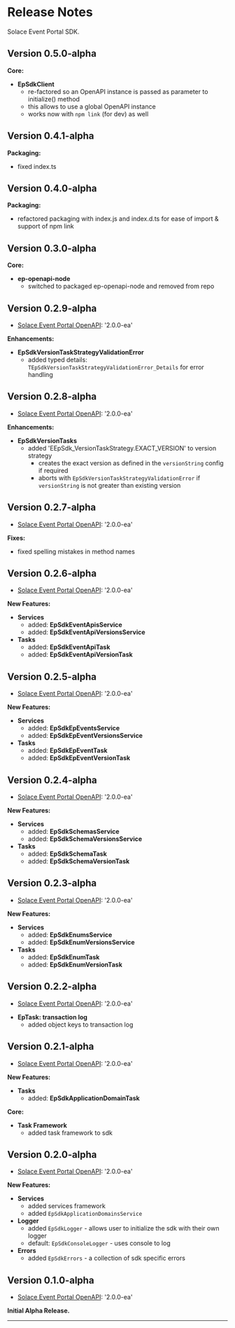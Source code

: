 # Release Notes

Solace Event Portal SDK.

## Version 0.5.0-alpha

**Core:**
- **EpSdkClient**
  - re-factored so an OpenAPI instance is passed as parameter to initialize() method
  - this allows to use a global OpenAPI instance
  - works now with `npm link` (for dev) as well


## Version 0.4.1-alpha

**Packaging:**
- fixed index.ts

## Version 0.4.0-alpha

**Packaging:**
- refactored packaging with index.js and index.d.ts for ease of import & support of npm link

## Version 0.3.0-alpha

**Core:**
- **ep-openapi-node**
  - switched to packaged ep-openapi-node and removed from repo

## Version 0.2.9-alpha
  * [Solace Event Portal OpenAPI](https://github.com/solace-iot-team/ep-sdk/blob/main/resources/sep-openapi-spec.2.0.0-ea.json): '2.0.0-ea'

**Enhancements:**
- **EpSdkVersionTaskStrategyValidationError**
  - added typed details: `TEpSdkVersionTaskStrategyValidationError_Details` for error handling


## Version 0.2.8-alpha
  * [Solace Event Portal OpenAPI](https://github.com/solace-iot-team/ep-sdk/blob/main/resources/sep-openapi-spec.2.0.0-ea.json): '2.0.0-ea'

**Enhancements:**
- **EpSdkVersionTasks**
  - added 'EEpSdk_VersionTaskStrategy.EXACT_VERSION' to version strategy
    - creates the exact version as defined in the `versionString` config if required
    - aborts with `EpSdkVersionTaskStrategyValidationError` if `versionString` is not greater than existing version

## Version 0.2.7-alpha
  * [Solace Event Portal OpenAPI](https://github.com/solace-iot-team/ep-sdk/blob/main/resources/sep-openapi-spec.2.0.0-ea.json): '2.0.0-ea'

**Fixes:**
- fixed spelling mistakes in method names

## Version 0.2.6-alpha
  * [Solace Event Portal OpenAPI](https://github.com/solace-iot-team/ep-sdk/blob/main/resources/sep-openapi-spec.2.0.0-ea.json): '2.0.0-ea'

**New Features:**
- **Services**
  - added: **EpSdkEventApisService**
  - added: **EpSdkEventApiVersionsService**
- **Tasks**
  - added: **EpSdkEventApiTask**
  - added: **EpSdkEventApiVersionTask**

## Version 0.2.5-alpha
  * [Solace Event Portal OpenAPI](https://github.com/solace-iot-team/ep-sdk/blob/main/resources/sep-openapi-spec.2.0.0-ea.json): '2.0.0-ea'

**New Features:**
- **Services**
  - added: **EpSdkEpEventsService**
  - added: **EpSdkEpEventVersionsService**
- **Tasks**
  - added: **EpSdkEpEventTask**
  - added: **EpSdkEpEventVersionTask**


## Version 0.2.4-alpha
  * [Solace Event Portal OpenAPI](https://github.com/solace-iot-team/ep-sdk/blob/main/resources/sep-openapi-spec.2.0.0-ea.json): '2.0.0-ea'

**New Features:**
- **Services**
  - added: **EpSdkSchemasService**
  - added: **EpSdkSchemaVersionsService**
- **Tasks**
  - added: **EpSdkSchemaTask**
  - added: **EpSdkSchemaVersionTask**

## Version 0.2.3-alpha
  * [Solace Event Portal OpenAPI](https://github.com/solace-iot-team/ep-sdk/blob/main/resources/sep-openapi-spec.2.0.0-ea.json): '2.0.0-ea'

**New Features:**
- **Services**
  - added: **EpSdkEnumsService**
  - added: **EpSdkEnumVersionsService**
- **Tasks**
  - added: **EpSdkEnumTask**
  - added: **EpSdkEnumVersionTask**

## Version 0.2.2-alpha
  * [Solace Event Portal OpenAPI](https://github.com/solace-iot-team/ep-sdk/blob/main/resources/sep-openapi-spec.2.0.0-ea.json): '2.0.0-ea'

- **EpTask: transaction log**
  - added object keys to transaction log

## Version 0.2.1-alpha
  * [Solace Event Portal OpenAPI](https://github.com/solace-iot-team/ep-sdk/blob/main/resources/sep-openapi-spec.2.0.0-ea.json): '2.0.0-ea'

**New Features:**
- **Tasks**
  - added: **EpSdkApplicationDomainTask**

**Core:**
- **Task Framework**
  - added task framework to sdk


## Version 0.2.0-alpha
  * [Solace Event Portal OpenAPI](https://github.com/solace-iot-team/ep-sdk/blob/main/resources/sep-openapi-spec.2.0.0-ea.json): '2.0.0-ea'

**New Features:**
- **Services**
  - added services framework
  - added `EpSdkApplicationDomainsService`
- **Logger**
  - added `EpSdkLogger` - allows user to initialize the sdk with their own logger
  - default: `EpSdkConsoleLogger` - uses console to log
- **Errors**
  - added `EpSdkErrors` - a collection of sdk specific errors


## Version 0.1.0-alpha
  * [Solace Event Portal OpenAPI](https://github.com/solace-iot-team/ep-sdk/blob/main/resources/sep-openapi-spec.2.0.0-ea.json): '2.0.0-ea'

**Initial Alpha Release.**


---
